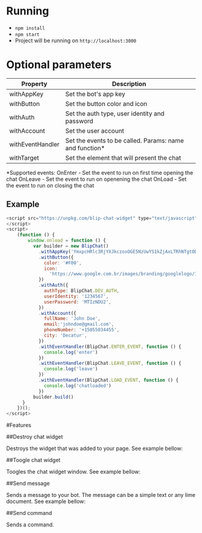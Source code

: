 # Running

* `npm install`
* `npm start`
* Project will be running on `http://localhost:3000`

# Optional parameters

| Property          | Description                                             |
| ----------------- | ------------------------------------------------------- |
| withAppKey        | Set the bot's app key                                   |
| withButton        | Set the button color and icon                           |
| withAuth          | Set the auth type, user identity and password           |
| withAccount       | Set the user account                                    |
| withEventHandler  | Set the events to be called. Params: name and function* |
| withTarget        | Set the element that will present the chat              |

*Supported events:
OnEnter - Set the event to run on first time opening the chat
OnLeave - Set the event to run on openening the chat
OnLoad  - Set the event to run on closing the chat

## Example

```js
<script src="https://unpkg.com/blip-chat-widget" type="text/javascript">
</script>
<script>
    (function () {
        window.onload = function () {
          var builder = new BlipChat()
            .withAppKey('YmxpcHRlc3RjYXJkczoxOGE5NzUwYS1kZjAxLTRhNTgtODA1ZC1kY2ExYmI2NTBmZjk=')
            .withButton({
              color: '#F00',
              icon:
                'https://www.google.com.br/images/branding/googlelogo/1x/googlelogo_color_272x92dp.png',
            })
            .withAuth({
              authType: BlipChat.DEV_AUTH,
              userIdentity: '1234567',
              userPassword: 'MTIzNDU2',
            })
            .withAccount({
              fullName: 'John Doe',
              email:'johndoe@gmail.com',
              phoneNumber: '+15055034455',
              city: 'Decatur',
            })
            .withEventHandler(BlipChat.ENTER_EVENT, function () {
              console.log('enter')
            })
            .withEventHandler(BlipChat.LEAVE_EVENT, function () {
              console.log('leave')
            })
            .withEventHandler(BlipChat.LOAD_EVENT, function () {
              console.log('chatloaded')
            })
          builder.build()
      }
    })();
</script>
```

#Features

##Destroy chat widget

Destroys the widget that was added to your page. See example bellow:

##Toogle chat widget

Toogles the chat widget window. See example bellow:

##Send message

Sends a message to your bot. The message can be a simple text or any lime document. See example bellow:

##Send command

Sends a command.
